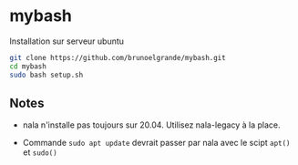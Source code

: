 # mybash

Installation sur serveur ubuntu

```bash
git clone https://github.com/brunoelgrande/mybash.git
cd mybash
sudo bash setup.sh
```
## Notes

- nala n'installe pas toujours sur 20.04. Utilisez nala-legacy à la place.

- Commande `sudo apt update` devrait passer par nala avec le scipt `apt()` et `sudo()`
 
